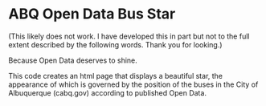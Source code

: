 # ABQ Open Data Bus Star

(This likely does not work. I have developed this in part but not to the full extent described by the following words. Thank you for looking.)

Because Open Data deserves to shine.

This code creates an html page that displays a beautiful star, the appearance of which is governed by the position of the buses in the City of Albuquerque (cabq.gov) according to published Open Data. 
